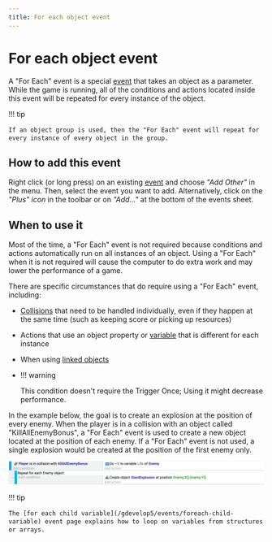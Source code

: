 ```yaml
---
title: For each object event
---
```

# For each object event

A "For Each" event is a special [event](/gdevelop5/events) that takes an object as a parameter. While the game is running, all of the conditions and actions located inside this event will be repeated for every instance of the object.

!!! tip

    If an object group is used, then the "For Each" event will repeat for every instance of every object in the group.

## How to add this event

Right click (or long press) on an existing [event](/gdevelop5/events) and choose *"Add Other"* in the menu. Then, select the event you want to add.
Alternatively, click on the *"Plus" icon* in the toolbar or on *"Add..."* at the bottom of the events sheet.

## When to use it

Most of the time, a "For Each" event is not required because conditions and actions automatically run on all instances of an object. Using a "For Each" when it is not required will cause the computer to do extra work and may lower the performance of a game.

There are specific circumstances that do require using a "For Each" event, including:

- [Collisions](/gdevelop5/all-features/collisions) that need to be handled individually, even if they happen at the same time (such as keeping score or picking up resources)
- Actions that use an object property or [variable](/gdevelop5/all-features/variables/object-variables) that is different for each instance
- When using [linked objects](/gdevelop5/all-features/linked-objects)

- !!! warning

    This condition doesn't require the Trigger Once; Using it might decrease performance.

In the example below, the goal is to create an explosion at the position of every enemy.  When the player is in a collision with an object called "KillAllEnemyBonus", a "For Each" event is used to create a new object located at the position of each enemy.  If a "For Each" event is not used, a single explosion would be created at the position of the first enemy only.

![](for-each-example.png)

!!! tip

    The [for each child variable](/gdevelop5/events/foreach-child-variable) event page explains how to loop on variables from structures or arrays.
